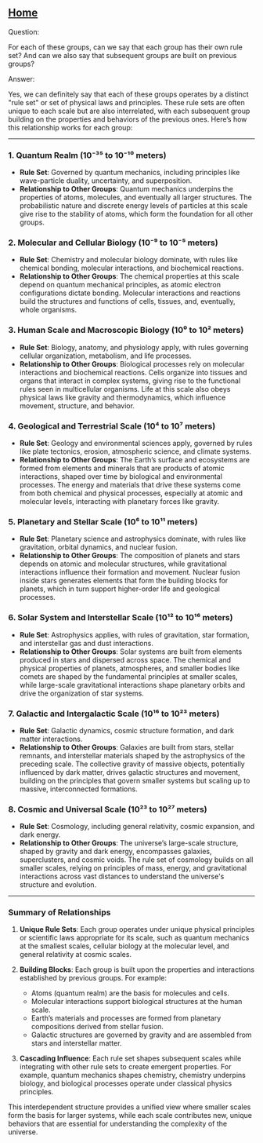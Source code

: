 [Home](https://t2m.io/VwvDcuw)
---

Question:

For each of these groups, can we say that each group has their own rule set? And can we also say that subsequent groups are built on previous groups?

Answer:

Yes, we can definitely say that each of these groups operates by a distinct "rule set" or set of physical laws and principles. These rule sets are often unique to each scale but are also interrelated, with each subsequent group building on the properties and behaviors of the previous ones. Here’s how this relationship works for each group:

---

### 1. **Quantum Realm (10⁻³⁵ to 10⁻¹⁰ meters)**
   - **Rule Set**: Governed by quantum mechanics, including principles like wave-particle duality, uncertainty, and superposition.
   - **Relationship to Other Groups**: Quantum mechanics underpins the properties of atoms, molecules, and eventually all larger structures. The probabilistic nature and discrete energy levels of particles at this scale give rise to the stability of atoms, which form the foundation for all other groups.

### 2. **Molecular and Cellular Biology (10⁻⁹ to 10⁻⁵ meters)**
   - **Rule Set**: Chemistry and molecular biology dominate, with rules like chemical bonding, molecular interactions, and biochemical reactions.
   - **Relationship to Other Groups**: The chemical properties at this scale depend on quantum mechanical principles, as atomic electron configurations dictate bonding. Molecular interactions and reactions build the structures and functions of cells, tissues, and, eventually, whole organisms.

### 3. **Human Scale and Macroscopic Biology (10⁰ to 10² meters)**
   - **Rule Set**: Biology, anatomy, and physiology apply, with rules governing cellular organization, metabolism, and life processes.
   - **Relationship to Other Groups**: Biological processes rely on molecular interactions and biochemical reactions. Cells organize into tissues and organs that interact in complex systems, giving rise to the functional rules seen in multicellular organisms. Life at this scale also obeys physical laws like gravity and thermodynamics, which influence movement, structure, and behavior.

### 4. **Geological and Terrestrial Scale (10⁴ to 10⁷ meters)**
   - **Rule Set**: Geology and environmental sciences apply, governed by rules like plate tectonics, erosion, atmospheric science, and climate systems.
   - **Relationship to Other Groups**: The Earth’s surface and ecosystems are formed from elements and minerals that are products of atomic interactions, shaped over time by biological and environmental processes. The energy and materials that drive these systems come from both chemical and physical processes, especially at atomic and molecular levels, interacting with planetary forces like gravity.

### 5. **Planetary and Stellar Scale (10⁶ to 10¹¹ meters)**
   - **Rule Set**: Planetary science and astrophysics dominate, with rules like gravitation, orbital dynamics, and nuclear fusion.
   - **Relationship to Other Groups**: The composition of planets and stars depends on atomic and molecular structures, while gravitational interactions influence their formation and movement. Nuclear fusion inside stars generates elements that form the building blocks for planets, which in turn support higher-order life and geological processes.

### 6. **Solar System and Interstellar Scale (10¹² to 10¹⁶ meters)**
   - **Rule Set**: Astrophysics applies, with rules of gravitation, star formation, and interstellar gas and dust interactions.
   - **Relationship to Other Groups**: Solar systems are built from elements produced in stars and dispersed across space. The chemical and physical properties of planets, atmospheres, and smaller bodies like comets are shaped by the fundamental principles at smaller scales, while large-scale gravitational interactions shape planetary orbits and drive the organization of star systems.

### 7. **Galactic and Intergalactic Scale (10¹⁶ to 10²³ meters)**
   - **Rule Set**: Galactic dynamics, cosmic structure formation, and dark matter interactions.
   - **Relationship to Other Groups**: Galaxies are built from stars, stellar remnants, and interstellar materials shaped by the astrophysics of the preceding scale. The collective gravity of massive objects, potentially influenced by dark matter, drives galactic structures and movement, building on the principles that govern smaller systems but scaling up to massive, interconnected formations.

### 8. **Cosmic and Universal Scale (10²³ to 10²⁷ meters)**
   - **Rule Set**: Cosmology, including general relativity, cosmic expansion, and dark energy.
   - **Relationship to Other Groups**: The universe’s large-scale structure, shaped by gravity and dark energy, encompasses galaxies, superclusters, and cosmic voids. The rule set of cosmology builds on all smaller scales, relying on principles of mass, energy, and gravitational interactions across vast distances to understand the universe's structure and evolution.

---

### Summary of Relationships

1. **Unique Rule Sets**: Each group operates under unique physical principles or scientific laws appropriate for its scale, such as quantum mechanics at the smallest scales, cellular biology at the molecular level, and general relativity at cosmic scales.
  
2. **Building Blocks**: Each group is built upon the properties and interactions established by previous groups. For example:
   - Atoms (quantum realm) are the basis for molecules and cells.
   - Molecular interactions support biological structures at the human scale.
   - Earth’s materials and processes are formed from planetary compositions derived from stellar fusion.
   - Galactic structures are governed by gravity and are assembled from stars and interstellar matter.

3. **Cascading Influence**: Each rule set shapes subsequent scales while integrating with other rule sets to create emergent properties. For example, quantum mechanics shapes chemistry, chemistry underpins biology, and biological processes operate under classical physics principles.

This interdependent structure provides a unified view where smaller scales form the basis for larger systems, while each scale contributes new, unique behaviors that are essential for understanding the complexity of the universe.


